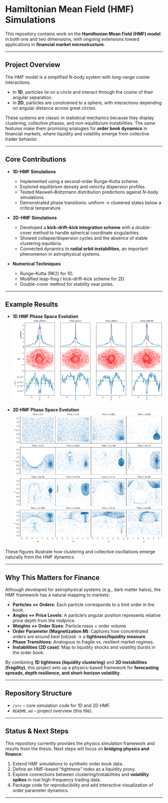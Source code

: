 # Hamiltonian Mean Field (HMF) Simulations

This repository contains work on the **Hamiltonian Mean Field (HMF) model** in both one and two dimensions, with ongoing extensions toward applications in **financial market microstructure**.

---

## Project Overview

The HMF model is a simplified $N$-body system with long-range cosine interactions.  
- In **1D**, particles lie on a circle and interact through the cosine of their angular separation.  
- In **2D**, particles are constrained to a sphere, with interactions depending on angular distance across great circles.  

These systems are classic in statistical mechanics because they display clustering, collective phases, and non-equilibrium instabilities. The same features make them promising analogies for **order book dynamics** in financial markets, where liquidity and volatility emerge from collective trader behavior.

---

## Core Contributions

- **1D-HMF Simulations**  
  - Implemented using a second-order Runge–Kutta scheme.  
  - Explored equilibrium density and velocity dispersion profiles.  
  - Tested Maxwell–Boltzmann distribution predictions against $N$-body simulations.  
  - Demonstrated phase transitions: uniform → clustered states below a critical temperature.  

- **2D-HMF Simulations**  
  - Developed a **kick–drift–kick integration scheme** with a double-cover method to handle spherical coordinate singularities.  
  - Showed collapse/dispersion cycles and the absence of stable clustering equilibria.  
  - Connected dynamics to **radial orbit instabilities**, an important phenomenon in astrophysical systems.  

- **Numerical Techniques**  
  - Runge–Kutta (RK2) for 1D.  
  - Modified leap-frog / kick–drift–kick scheme for 2D.  
  - Double-cover method for stability near poles.

---

## Example Results

- **1D HMF Phase Space Evolution**  
  ![1D HMF density, phase space, and kinetic energy](figures/1D_dens_PS_KE.png)

- **2D HMF Phase Space Evolution**  
  ![2D HMF: phase space](figures/2DPhaseSpace.png)

These figures illustrate how clustering and collective oscillations emerge naturally from the HMF dynamics.

---

## Why This Matters for Finance

Although developed for astrophysical systems (e.g., dark matter halos), the HMF framework has a natural mapping to markets:

- **Particles ↔ Orders**: Each particle corresponds to a limit order in the book.  
- **Angles ↔ Price Levels**: A particle’s angular position represents relative price depth from the midprice.  
- **Weights ↔ Order Sizes**: Particle mass = order volume.  
- **Order Parameter (Magnetization $M$)**: Captures how concentrated orders are around best bid/ask → a **tightness/liquidity measure**.  
- **Phase Transitions**: Analogous to fragile vs. resilient market regimes.  
- **Instabilities (2D case)**: Map to liquidity shocks and volatility bursts in the order book.

By combining **1D tightness (liquidity clustering)** and **2D instabilities (fragility)**, this project sets up a physics-based framework for **forecasting spreads, depth resilience, and short-horizon volatility**.

---

## Repository Structure

- `/src` – core simulation code for 1D and 2D HMF.  
- `README.md` – project overview (this file).  

---

## Status & Next Steps

This repository currently provides the physics simulation framework and results from the thesis. Next steps will focus on **bridging physics and finance**:

1. Extend HMF simulations to synthetic order book data.  
2. Define an HMF-based “tightness” index as a liquidity proxy.  
3. Explore connections between clustering/instabilities and **volatility spikes** in real high-frequency trading data.  
4. Package code for reproducibility and add interactive visualization of order parameter dynamics.

---




